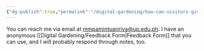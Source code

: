 ```yaml
---
{"dg-publish":true,"permalink":"/digital-gardening/how-can-visitors-give-feedback-and-how-will-you-respond/","created":"2024-07-29T10:22:08.609+08:00","updated":"2024-07-31T21:34:52.166+08:00"}
---
```



You can reach me via email at mmpamintuanriva@up.edu.ph. I have an anonymous [[Digital Gardening/Feedback Form\|Feedback Form]] that you can use, and I will probably respond through notes, too.